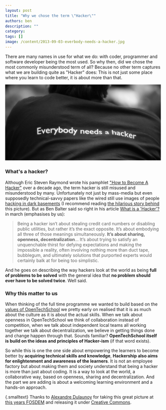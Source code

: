 ```yaml
---
layout: post
title: "Why we chose the term \"Hacker\""
authors: ben
description: ""
category: 
tags: []
image: /content/2013-09-03-everbody-needs-a-hacker.jpg
---
```


There are many names in use for what we do: with coder, programmer and software developer being the most used. So why then, did we chose the most commonly misunderstood term of all? Because no other term captures what we are building quite as "Hacker" does: This is not just some place where you learn to code better, it is about more than that. 

!["Everbody needs a hacker" written on a shirt at FOSDEM 2013](/content/2013-09-03-everbody-needs-a-hacker.jpg)

### What's a hacker?
Although Eric Steven Raymond wrote his pamphlet ["How to Become A Hacker"](http://www.catb.org/esr/faqs/hacker-howto.html) over a decade ago, the term hacker is still misused and misunderstood by many. Unfortunately not just by mass-media but even supposedly technical-savvy papers like the wired still use images of people [hacking in dark basements](http://www.wired.com/opinion/2013/01/wiretap-backdoors/) (I recommend reading [the hilarious story behind](http://blog.katylevinson.com/hacker-images/) this picture). But as Ben Balter said so right in his article [What is a 'Hacker'?](http://ben.balter.com/2013/02/16/what-is-a-hacker/) in march (emphasises by us):

 > Being a hacker isn’t about stealing credit card numbers or disabling public utilities, but rather it’s the exact opposite. It’s about embodying all three of those meanings simultaneously. **It’s about sharing, openness, decentralization**… It’s about trying to satisfy an unquenchable thirst for defying expectations and making the impossible a reality, often involving nothing more than duct tape, bubblegum, and ultimately solutions that purported experts would certainly balk at for being too simplistic.

And he goes on describing the way hackers look at the world as being **full of problems to be solved** with the general idea that **no problem should ever have to be solved twice**. Well said.

### Why this matter to us
When thinking of the full time programme we wanted to build based on the [values of OpenTechSchool](http://www.opentechschool.org/about.html) we pretty early on realised that it is as much about the culture as it is about the actual skills. When we talk about openness in OpenTechSchool we think of collaboration instead of competition, when we talk about independent local teams all working together we talk about decentralization, we believe in getting things done and change happen through that. Sounds familiar? **OpenTechSchool itself is build on the ideas and principles of Hacker-ism** (if that word exists). 

So while this is one the one side about empowering the learners to become better by **acquiring technical skills and knowledge**, **Hackership also aims for enlightenment and awareness of the learners**. It is not an employee factory but about making them and society understand that being a hacker is more than just about coding. It is a way to look at the world, a collaborative way, based on openness, sharing and decentralization. And the part we are adding is about a welcoming learning environment and a hands-on approach.

{.smalltext} Thanks to [Alexandre Dulaunoy](http://www.flickr.com/photos/adulau/) for taking this great picture at [this years FOSDEM](https://archive.fosdem.org/2013/) and releasing it under [Creative Commons](http://creativecommons.org/licenses/by-sa/2.0/deed.en).